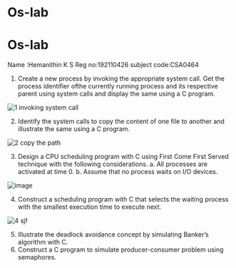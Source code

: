 # Os-lab
# Os-lab
Name :Hemanithin K S
Reg no:192110426
subject code:CSA0464

1. Create a new process by invoking the appropriate system call. Get the process identifier ofthe currently running process and its respective parent using system calls and display the same using a C program.

![1 invoking system call](https://user-images.githubusercontent.com/113330982/189845224-173f1cd1-080a-4046-bd61-5da1286fb7ba.png)


2. Identify the system calls to copy the content of one file to another and illustrate the same using a C program.

![2 copy the path](https://user-images.githubusercontent.com/113330982/189847827-4a4a3e92-5868-49d0-9a0c-f8d30c3e4ac6.png)


3. Design a CPU scheduling program with C using First Come First Served technique with the following considerations. 
a. All processes are activated at time 0. 
b. Assume that no process waits on I/O devices.

![image](https://user-images.githubusercontent.com/113330982/189848591-ce66dc5d-b694-4b77-8af8-31859669ec87.png)


4. Construct a scheduling program with C that selects the waiting process with the smallest
execution time to execute next.

![4 sjf](https://user-images.githubusercontent.com/113330982/189849155-dcb013eb-6a15-4dbe-80e2-38f430cd6fd7.png)


5. Illustrate the deadlock avoidance concept by simulating Banker’s algorithm with C.
6. Construct a C program to simulate producer-consumer problem using semaphores.
